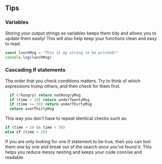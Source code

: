 ## Tips

### Variables
Storing your output strings as variables keeps them tidy and allows you to update them easily! This will also help keep your functions clean and easy to read.
```js
const lunchMsg = "This is my string to be printed!"
console.log(lunchMsg)
```

### Cascading If statements
The order that you check conditions matters. Try to think of which expressions trump others, and then check for them first.
```js
  if (!hungry) return notHungryMsg
  if (time < 20) return underTwentyMsg
  if (time <= 30) return underThirtyMsg
  return overThirtyMsg
  ```
  This way you don't have to repeat identical checks such as:
```js
if (time > 20 && time < 30)
else if (time < 20)
```

  If you are only looking for one If statement to be true, then you can test them one by one and break out of the search once you've found it. This helps you reduce messy nesting and keeps your code concise and readable.